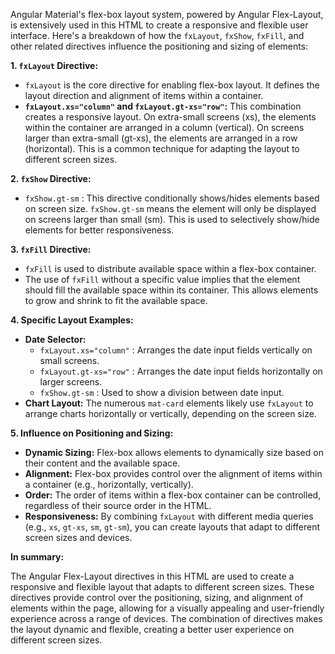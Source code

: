 Angular Material's flex-box layout system, powered by Angular Flex-Layout, is extensively used in this HTML to create a responsive and flexible user interface. Here's a breakdown of how the `fxLayout`, `fxShow`, `fxFill`, and other related directives influence the positioning and sizing of elements:

**1. `fxLayout` Directive:**

*   `fxLayout` is the core directive for enabling flex-box layout. It defines the layout direction and alignment of items within a container.
*   **`fxLayout.xs="column"` and `fxLayout.gt-xs="row"`:** This combination creates a responsive layout. On extra-small screens (xs), the elements within the container are arranged in a column (vertical). On screens larger than extra-small (gt-xs), the elements are arranged in a row (horizontal). This is a common technique for adapting the layout to different screen sizes.

**2. `fxShow` Directive:**

*   `fxShow.gt-sm` : This directive conditionally shows/hides elements based on screen size. `fxShow.gt-sm` means the element will only be displayed on screens larger than small (sm). This is used to selectively show/hide elements for better responsiveness.

**3. `fxFill` Directive:**

*   `fxFill` is used to distribute available space within a flex-box container.
*   The use of `fxFill` without a specific value implies that the element should fill the available space within its container. This allows elements to grow and shrink to fit the available space.

**4. Specific Layout Examples:**

*   **Date Selector:**
    *   `fxLayout.xs="column"` : Arranges the date input fields vertically on small screens.
    *   `fxLayout.gt-xs="row"` : Arranges the date input fields horizontally on larger screens.
    *   `fxShow.gt-sm` : Used to show a division between date input.
*   **Chart Layout:**  The numerous `mat-card` elements likely use `fxLayout` to arrange charts horizontally or vertically, depending on the screen size.

**5. Influence on Positioning and Sizing:**

*   **Dynamic Sizing:** Flex-box allows elements to dynamically size based on their content and the available space.
*   **Alignment:** Flex-box provides control over the alignment of items within a container (e.g., horizontally, vertically).
*   **Order:** The order of items within a flex-box container can be controlled, regardless of their source order in the HTML.
*   **Responsiveness:** By combining `fxLayout` with different media queries (e.g., `xs`, `gt-xs`, `sm`, `gt-sm`), you can create layouts that adapt to different screen sizes and devices.

**In summary:**

The Angular Flex-Layout directives in this HTML are used to create a responsive and flexible layout that adapts to different screen sizes. These directives provide control over the positioning, sizing, and alignment of elements within the page, allowing for a visually appealing and user-friendly experience across a range of devices. The combination of directives makes the layout dynamic and flexible, creating a better user experience on different screen sizes.